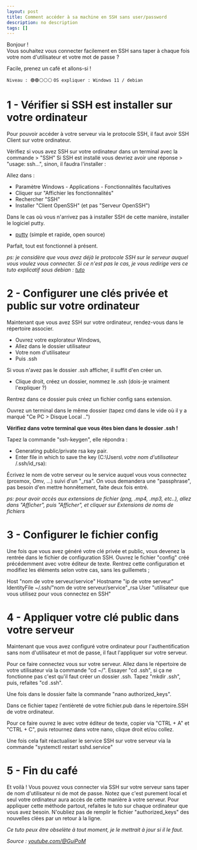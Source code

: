 ```yaml
---
layout: post
title: Comment accéder à sa machine en SSH sans user/password
description: no description
tags: []
---
```


Bonjour !   
Vous souhaitez vous connecter facilement en SSH sans taper à chaque fois votre nom d'utilisateur et votre mot de passe  ?

Facile, prenez un café et allons-si !

```Niveau : 🟢🟢⚪⚪⚪```
```OS expliquer : Windows 11 / debian```

# 1 - Vérifier si SSH est installer sur votre ordinateur

Pour pouvoir accéder à votre serveur via le protocole SSH, il faut avoir SSH Client sur votre ordinateur.

Vérifiez si vous avez SSH sur votre ordinateur dans un terminal avec la commande > "SSH"
Si SSH est installé vous devriez avoir une réponse > "usage: ssh...", sinon, il faudra l'installer :

Allez dans : 
* Paramètre Windows - Applications - Fonctionnalités facultatives
* Cliquer sur "Affichier les fonctionnalités"
* Rechercher "SSH"
* Installer "Client OpenSSH" (et pas "Serveur OpenSSH")

Dans le cas où vous n'arrivez pas à installer SSH de cette manière, installer le logiciel putty.

* [putty](https://www.putty.org/) (simple et rapide, open source)

Parfait, tout est fonctionnel à présent.

*ps: je considère que vous avez déjà le protocole SSH sur le serveur auquel vous voulez vous connecter. Si ce n'est pas le cas, je vous redirige vers ce tuto explicatif sous debian : [tuto](http://labrat.fr/article/installer-et-configurer-openssh-sur-debian.html)*

# 2 - Configurer une clés privée et public sur votre ordinateur

Maintenant que vous avez SSH sur votre ordinateur, rendez-vous dans le répertoire associer.

* Ouvrez votre explorateur Windows, 
* Allez dans le dossier utilisateur
* Votre nom d'utilisateur
* Puis .ssh

Si vous n'avez pas le dossier .ssh afficher, il suffit d'en créer un.

* Clique droit, créez un dossier, nommez le .ssh (dois-je vraiment l'expliquer ?)

Rentrez dans ce dossier puis créez un fichier config sans extension.

Ouvrez un terminal dans le même dossier (tapez cmd dans le vide où il y a marqué "Ce PC > Disque Local ..")

**Vérifiez dans votre terminal que vous êtes bien dans le dossier .ssh !**

Tapez la commande "ssh-keygen", elle répondra :

* Generating public/private rsa key pair.
* Enter file in which to save the key (C:\Users\ *votre nom d'utilisateur* /.ssh/id_rsa):
  
Écrivez le nom de votre serveur ou le service auquel vous vous connectez (proxmox, Omv, ...) suivi d'un "_rsa".
On vous demandera une "passphrase", pas besoin d'en mettre honnêtement, faite deux fois entré.

*ps: pour avoir accès aux extensions de fichier (png, .mp4, .mp3, etc..), allez dans "Afficher", puis "Afficher", et cliquer sur Extensions de noms de fichiers*

# 3 - Configurer le fichier config

Une fois que vous avez généré votre clé privée et public, vous devenez la rentrée dans le fichier de configuration SSH.
Ouvrez le fichier "config" créé précédemment avec votre éditeur de texte.
Rentrez cette configuration et modifiez les éléments selon votre cas, sans les guillemets ;

Host "nom de votre serveur/service"
	Hostname "ip de votre serveur"
	IdentityFile ~/.ssh/"nom de votre serveur/service"_rsa
	User "utilisateur que vous utilisez pour vous connectez en SSH"

# 4 - Appliquer votre clé public dans votre serveur 

Maintenant que vous avez configuré votre ordinateur pour l'authentification sans nom d'utilisateur et mot de passe, il faut l'appliquer sur votre serveur.

Pour ce faire connectez vous sur votre serveur.
Allez dans le répertoire de votre utilisateur via la commande "cd ~/".
Essayer "cd .ssh", si ça ne fonctionne pas c'est qu'il faut créer un dossier .ssh.
Tapez "mkdir .ssh", puis, refaites "cd .ssh".

Une fois dans le dossier faite la commande "nano authorized_keys".

Dans ce fichier tapez l'entièreté de votre fichier.pub dans le répertoire.SSH de votre ordinateur.

Pour ce faire ouvrez le avec votre éditeur de texte, copier via "CTRL + A" et "CTRL + C", puis retournez dans votre nano, clique droit et/ou collez.

Une fois cela fait réactualiser le service SSH sur votre serveur via la commande "systemctl restart sshd.service"

# 5 - Fin du café

Et voilà ! Vous pouvez vous connecter via SSH sur votre serveur sans taper de nom d'utilisateur ni de mot de passe.
Notez que c'est purement local et seul votre ordinateur aura accès de cette manière à votre serveur.
Pour appliquer cette méthode partout, refaites le tuto sur chaque ordinateur que vous avez besoin. N'oubliez pas de remplir le fichier "authorized_keys" des nouvelles clées par un retour à la ligne.

_Ce tuto peux être obselète à tout moment, je le mettrait à jour si il le faut._

_Source : [youtube.com/@GuiPoM](https://youtu.be/9XTYshvg8FE)_
